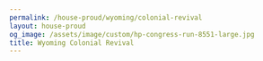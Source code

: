 ```yaml
---
permalink: /house-proud/wyoming/colonial-revival
layout: house-proud
og_image: /assets/image/custom/hp-congress-run-8551-large.jpg
title: Wyoming Colonial Revival
---
```

